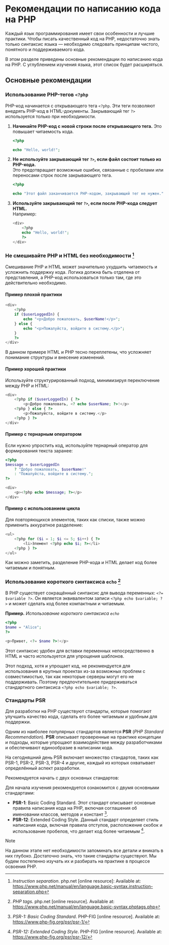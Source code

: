 # Рекомендации по написанию кода на PHP

Каждый язык программирования имеет свои особенности и лучшие практики. Чтобы писать качественный код на PHP, недостаточно знать только синтаксис языка — необходимо следовать принципам чистого, понятного и поддерживаемого кода.

В этом разделе приведены основные рекомендации по написанию кода на PHP. С углублением изучения языка, этот список будет расширяться.

## Основные рекомендации

### Использование PHP-тегов `<?php`

PHP-код начинается с открывающего тега `<?php`. Эти теги позволяют внедрять PHP-код в HTML-документы. Закрывающий тег `?>` используется только при необходимости.

1. **Начинайте PHP-код с новой строки после открывающего тега.**
   Это повышает читаемость кода.

   ```php
   <?php
   
   echo "Hello, world!";
   ```

2. **Не используйте закрывающий тег `?>`, если файл состоит только из PHP-кода.**  
   Это предотвращает возможные ошибки, связанные с пробелами или переносами строк после закрывающего тега.

   ```php
   <?php
   
   echo "Этот файл заканчивается PHP-кодом, закрывающий тег не нужен.";
   ```

3. **Используйте закрывающий тег `?>`, если после PHP-кода следует HTML.**  
   Например:
   ```php
   <div>
       <?php
       echo "Hello, world!";
       ?>
   </div>
   ```

### Не смешивайте PHP и HTML без необходимости [^2]

Смешивание PHP и HTML может значительно ухудшить читаемость и усложнить поддержку кода. Логика должна быть отделена от представления, а PHP-код использоваться только там, где это действительно необходимо.

#### Пример плохой практики

```php
<div>
    <?php
    if ($userLoggedIn) {
        echo "<p>Добро пожаловать, $userName!</p>";
    } else {
        echo "<p>Пожалуйста, войдите в систему.</p>";
    }
    ?>
</div>
```

В данном примере HTML и PHP тесно переплетены, что усложняет понимание структуры и внесение изменений.

#### Пример хорошей практики

Используйте структурированный подход, минимизируя переключение между PHP и HTML:

```php
<div>
    <?php if ($userLoggedIn) { ?>
        <p>Добро пожаловать, <? echo $userName; ?>!</p>
    <?php } else { ?>
        <p>Пожалуйста, войдите в систему.</p>
    <?php } ?>
</div>
```

#### Пример с тернарным оператором

Если нужно упростить код, используйте тернарный оператор для формирования текста заранее:

```php
<?php
$message = $userLoggedIn
    ? "Добро пожаловать, $userName!"
    : "Пожалуйста, войдите в систему.";
?>

<div>
    <p><?php echo $message; ?></p>
</div>
```

#### Пример с использованием цикла

Для повторяющихся элементов, таких как списки, также можно применить аккуратное разделение:

```php
<ul>
    <?php for ($i = 1; $i <= 5; $i++) { ?>
        <li>Элемент <?php echo $i; ?></li>
    <?php } ?>
</ul>
```

Как можно заметить, разделение PHP-кода и HTML делает код более читаемым и понятным.

### Использование короткого синтаксиса `echo` [^1]

В PHP существует сокращённый синтаксис для вывода переменных: `<?= $variable ?>`. Он является эквивалентом записи `<?php echo $variable; ?>` и может сделать код более компактным и читаемым.

**Пример.** _Использование короткого синтаксиса `echo`_

```php
<?php
$name = "Alice";
?>

<p>Привет, <?= $name ?>!</p>
```

Этот синтаксис удобен для вставки переменных непосредственно в HTML и часто используется для упрощения шаблонов.

Этот подход, хотя и упрощает код, не рекомендуется для использования в крупных проектах из-за возможных проблем с совместимостью, так как некоторые серверы могут его не поддерживать. Поэтому предпочтительнее придерживаться стандартного синтаксиса `<?php echo $variable; ?>`.

### Стандарты PSR

Для разработки на PHP существуют стандарты, которые помогают улучшить качество кода, сделать его более читаемым и удобным для поддержки.

Одним из наиболее популярных стандартов является **PSR** (*PHP Standard Recommendation*). **PSR** описывает проверенные на практике концепции и подходы, которые упрощают взаимодействие между разработчиками и обеспечивают единообразие в написании кода.

На сегодняшний день PSR включает множество стандартов, таких как PSR-1, PSR-2, PSR-3, PSR-4 и другие, каждый из которых охватывает определённый аспект разработки.

Рекомендуется начать с двух основных стандартов:

Для начала изучения рекомендуется ознакомится с двумя основными стандартами:

- **PSR-1**: Basic Coding Standard. Этот стандарт описывает основные правила написания кода на PHP, включая соглашения об именовании классов, методов и констант [^3].
- **PSR-12**: Extended Coding Style. Данный стандарт определяет стиль написания кода, включая правила отступов, расположение скобок и использование пробелов, что делает код более читаемым [^4].

> [!NOTE]
> На данном этапе нет необходимости запоминать все детали и вникать в них глубоко. Достаточно знать, что такие стандарты существуют. Мы будем постепенно изучать их и разбирать на практике в процессе освоения PHP.

[^1]: _PHP tags_. php.net [online resource]. Available at: https://www.php.net/manual/en/language.basic-syntax.phptags.php
[^2]: _Instruction separation_. php.net [online resource]: Available at: https://www.php.net/manual/en/language.basic-syntax.instruction-separation.php
[^3]: _PSR-1: Basic Coding Standard_. PHP-FIG [online resource]. Available at: https://www.php-fig.org/psr/psr-1/
[^4]: _PSR-12: Extended Coding Style_. PHP-FIG [online resource]. Available at: https://www.php-fig.org/psr/psr-12/